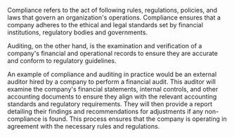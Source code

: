 

Compliance refers to the act of following rules, regulations, policies, and laws that govern an organization's operations. Compliance ensures that a company adheres to the ethical and legal standards set by financial institutions, regulatory bodies and governments.

Auditing, on the other hand, is the examination and verification of a company's financial and operational records to ensure they are accurate and conform to regulatory guidelines.

An example of compliance and auditing in practice would be an external auditor hired by a company to perform a financial audit. This auditor will examine the company's financial statements, internal controls, and other accounting documents to ensure they align with the relevant accounting standards and regulatory requirements. They will then provide a report detailing their findings and recommendations for adjustments if any non-compliance is found. This process ensures that the company is operating in agreement with the necessary rules and regulations.